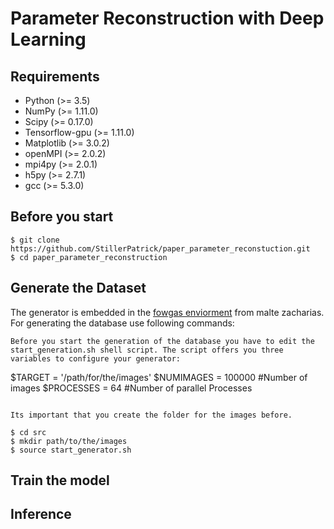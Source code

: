 # Parameter Reconstruction with Deep Learning

## Requirements
- Python (>= 3.5)
- NumPy (>= 1.11.0)
- Scipy (>= 0.17.0)
- Tensorflow-gpu (>= 1.11.0)
- Matplotlib (>= 3.0.2)
- openMPI (>= 2.0.2)
- mpi4py (>= 2.0.1)
- h5py (>= 2.7.1)
- gcc (>= 5.3.0)

## Before you start
```
$ git clone https://github.com/StillerPatrick/paper_parameter_reconstuction.git
$ cd paper_parameter_reconstruction
```

## Generate the Dataset
The generator is embedded in the [fowgas enviorment](https://github.com/ComputationalRadiationPhysics/fowgas) from malte zacharias. For generating the database use following commands: 
```
Before you start the generation of the database you have to edit the start_generation.sh shell script. The script offers you three variables to configure your generator:

```
$TARGET = '/path/for/the/images'
$NUMIMAGES = 100000 #Number of images
$PROCESSES = 64 #Number of parallel Processes 
```

Its important that you create the folder for the images before. 

$ cd src
$ mkdir path/to/the/images
$ source start_generator.sh
```


## Train the model 



## Inference 



